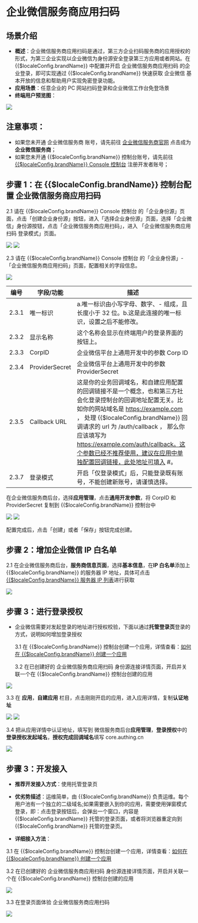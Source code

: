 # 企业微信服务商应用扫码

<LastUpdated/>

## 场景介绍

- **概述**：企业微信服务商应用扫码是通过，第三方企业扫码服务商的应用授权的形式，为第三企业实现以企业微信为身份源安全登录第三方应用或者网站。在 {{$localeConfig.brandName}} 中配置并开启 企业微信服务商应用扫码 的企业登录，即可实现通过 {{$localeConfig.brandName}} 快速获取 企业微信 基本开放的信息和帮助用户实现免密登录功能。
- **应用场景**：任意企业的 PC 网站扫码登录和企业微信工作台免登场景
- **终端用户预览图**：

<img src="./images/07.png" >

## 注意事项：

- 如果您未开通 企业微信服务商 账号，请先前往 [企业微信服务商官网](https://open.work.weixin.qq.com/) 点击成为**企业微信服务商**；
- 如果您未开通 {{$localeConfig.brandName}} 控制台账号，请先前往 [{{$localeConfig.brandName}} Console 控制台](https://authing.cn/) 注册开发者账号；

## 步骤 1：在 {{$localeConfig.brandName}} 控制台配置 企业微信服务商应用扫码

2.1 请在 {{$localeConfig.brandName}} Console 控制台 的「企业身份源」页面，点击「创建企业身份源」按钮，进入「选择企业身份源」页面，选择「企业微信」身份源按钮，点击「企业微信服务商应用扫码」，进入 「企业微信服务商应用扫码 登录模式」页面。

<img src="./images/04.png" >

<img src="./images/05.png" >

2.3 请在 {{$localeConfig.brandName}} Console 控制台 的「企业身份源」-「企业微信服务商应用扫码」页面，配置相关的字段信息。

<img src="./images/06.png" >

| 编号  | 字段/功能      | 描述                                                                                                                                                                                                                                                                                                                              |
| ----- | -------------- | --------------------------------------------------------------------------------------------------------------------------------------------------------------------------------------------------------------------------------------------------------------------------------------------------------------------------------- |
| 2.3.1 | 唯一标识       | a.唯一标识由小写字母、数字、- 组成，且长度小于 32 位。b.这是此连接的唯一标识，设置之后不能修改。                                                                                                                                                                                                                                  |
| 2.3.2 | 显示名称       | 这个名称会显示在终端用户的登录界面的按钮上。                                                                                                                                                                                                                                                                                      |
| 2.3.3 | CorpID         | 企业微信平台上通用开发中的参数 Corp ID                                                                                                                                                                                                                                                                                            |
| 2.3.4 | ProviderSecret | 企业微信平台上通用开发中的参数 ProviderSecret                                                                                                                                                                                                                                                                                     |
| 2.3.5 | Callback URL   | 这是你的业务回调域名，和自建应用配置的回调链接不是一个概念，也和第三方社会化登录控制台的回调地址配置无关。比如你的网站域名是 https://example.com ， 处理 {{$localeConfig.brandName}} 回调请求的 url 为 /auth/callback ， 那么你应该填写为 https://example.com/auth/callback。这个参数已经不推荐使用，建议在应用中单独配置回调链接，此处地址可填入 #。 |
| 2.3.7 | 登录模式       | 开启「仅登录模式」后，只能登录既有账号，不能创建新账号，请谨慎选择。                                                                                                                                                                                                                                                              |

在企业微信服务商后台，选择**应用管理**，点击**通用开发参数**，将 CorpID 和 ProviderSecret 复制到 {{$localeConfig.brandName}} 控制台中

<img src="./images/02.png" >

<img src="./images/06.png" >

配置完成后，点击「创建」或者「保存」按钮完成创建。

## 步骤 2：增加企业微信 IP 白名单

2.1 在企业微信服务商后台，**服务商信息页面**，选择**基本信息**，在**IP 白名单**添加上 {{$localeConfig.brandName}} 的服务器 IP 地址，具体可点击 [{{$localeConfig.brandName}} 服务器 IP 列表](core.authing.cn/api/v2/system/public-ips)进行获取

<img src="./images/01.png" >

## 步骤 3：进行登录授权

- 企业微信需要对发起登录的地址进行授权校验，下面以通过**托管登录页**登录的方式，说明如何增加登录授权

  3.1 在 {{$localeConfig.brandName}} 控制台创建一个应用，详情查看：[如何在 {{$localeConfig.brandName}} 创建一个应用](https://docs.authing.cn/v2/guides/app/create-app.html)

  3.2 在已创建好的 企业微信服务商应用扫码 身份源连接详情页面，开启并关联一个在 {{$localeConfig.brandName}} 控制台创建的应用

<img src="./images/09.png" >

3.3 在 **应用**，**自建应用** 栏目，点击刚刚开启的应用，进入应用详情，复制**认证地址**

<img src="./images/10.png" >

<img src="./images/11.png" >

3.4 把从应用详情中认证地址，填写到 微信服务商后台**应用管理**，**登录授权**中的**登录授权发起域名**，**授权完成回调域名**填写 core.authing.cn

<img src="./images/03.png" >

## 步骤 3：开发接入

- **推荐开发接入方式**：使用托管登录页

- **优劣势描述**：运维简单，由 {{$localeConfig.brandName}} 负责运维。每个用户池有一个独立的二级域名;如果需要嵌入到你的应用，需要使用弹窗模式登录，即：点击登录按钮后，会弹出一个窗口，内容是 {{$localeConfig.brandName}} 托管的登录页面，或者将浏览器重定向到 {{$localeConfig.brandName}} 托管的登录页。

- **详细接入方法**：

3.1 在 {{$localeConfig.brandName}} 控制台创建一个应用，详情查看：[如何在 {{$localeConfig.brandName}} 创建一个应用](https://docs.authing.cn/v2/guides/app/create-app.html)

3.2 在已创建好的 企业微信服务商应用扫码 身份源连接详情页面，开启并关联一个在 {{$localeConfig.brandName}} 控制台创建的应用

<img src="./images/09.png" >

3.3 在登录页面体验 企业微信服务商应用扫码

<img src="./images/07.png" >